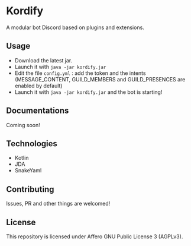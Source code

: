 # Kordify

A modular bot Discord based on plugins and extensions.

## Usage

- Download the latest jar.
- Launch it with `java -jar kordify.jar`
- Edit the file `config.yml` : add the token and the intents (MESSAGE_CONTENT, GUILD_MEMBERS and GUILD_PRESENCES are 
enabled by default)
- Launch it with `java -jar kordify.jar` and the bot is starting!

## Documentations

Coming soon!

## Technologies

- Kotlin
- JDA
- SnakeYaml

## Contributing

Issues, PR and other things are welcomed!

## License

This repository is licensed under Affero GNU Public License 3 (AGPLv3).